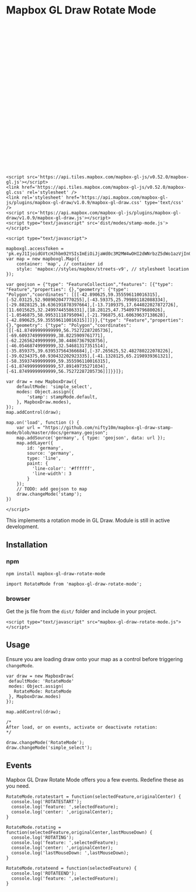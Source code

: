 Mapbox GL Draw Rotate Mode
==========================

<style>
    .button-container {
        text-align: center;
        margin-top: 15px;
    }
    .button-container .btn {
        color: black;
        border: thin black solid;
    }
</style>
<div>
    <div id="map" style="width:100%;height:400px;"></div>

    <script src='https://api.tiles.mapbox.com/mapbox-gl-js/v0.52.0/mapbox-gl.js'></script>
    <link href='https://api.tiles.mapbox.com/mapbox-gl-js/v0.52.0/mapbox-gl.css' rel='stylesheet' />
    <link rel='stylesheet' href='https://api.mapbox.com/mapbox-gl-js/plugins/mapbox-gl-draw/v1.0.9/mapbox-gl-draw.css' type='text/css' />
    <script src='https://api.mapbox.com/mapbox-gl-js/plugins/mapbox-gl-draw/v1.0.9/mapbox-gl-draw.js'></script>
    <script type="text/javascript" src='dist/modes/stamp-mode.js'></script>

    <script type="text/javascript">

    mapboxgl.accessToken = 'pk.eyJ1IjoidGVtcHJhbm92YSIsImEiOiJjaWd0c3M2MW4wOHI2dWNrbzZ5dWo1azVjIn0.x5sm8OjRxO9zO_uUmxYEqg';
    var map = new mapboxgl.Map({
        container: 'map', // container id
        style: 'mapbox://styles/mapbox/streets-v9', // stylesheet location
    });

    var geojson = {"type": "FeatureCollection","features": [{"type": "Feature","properties": {},"geometry": {"type": "Polygon","coordinates": [[[-42.890625,59.355596110016315],[-52.03125,52.908902047770255],[-43.59375,25.799891182088334],[-29.8828125,16.636191878397664],[-13.7109375,17.644022027872726],[11.6015625,32.24997445586331],[18.28125,47.754097979680026],[-1.0546875,58.99531118795094],[-21.796875,61.60639637138628],[-42.890625,59.355596110016315]]]}},{"type": "Feature","properties": {},"geometry": {"type": "Polygon","coordinates": [[[-61.87499999999999,56.75272287205736],[-69.60937499999999,38.8225909761771],[-62.22656249999999,30.44867367928756],[-46.05468749999999,32.54681317351514],[-35.859375,39.639537564366684],[-37.265625,52.482780222078226],[-39.0234375,60.930432202923335],[-41.1328125,65.2198939361321],[-58.35937499999999,59.355596110016315],[-61.87499999999999,57.89149735271034],[-61.87499999999999,56.75272287205736]]]}}]};

    var draw = new MapboxDraw({
        defaultMode: 'simple_select',
        modes: Object.assign({
            'stamp': stampMode.default,
        }, MapboxDraw.modes),
    });
    map.addControl(draw);

    map.on('load', function () {
        var url = "https://github.com/nifty10m/mapbox-gl-draw-stamp-mode/blob/master/docs/germany.geojson";
        map.addSource('germany', { type: 'geojson', data: url });
        map.addLayer({
            id: 'germany',
            source: 'germany',
            type: 'line',
            paint: {
              'line-color': '#ffffff',
              'line-width': 3
            }
        });
        // TODO: add geojson to map
        draw.changeMode('stamp');
    })

    </script>
 </div>


This implements a rotation mode in GL Draw. Module is still in active development.

Installation
------------

### npm

```
npm install mapbox-gl-draw-rotate-mode

import RotateMode from 'mapbox-gl-draw-rotate-mode';
```

### browser

Get the js file from the `dist/` folder and include in your project.

```
<script type="text/javascript" src="mapbox-gl-draw-rotate-mode.js"></script>
```

## Usage

Ensure you are loading draw onto your map as a control before triggering `changeMode`.

```
var draw = new MapboxDraw(
 defaultMode: 'RotateMode'
 modes: Object.assign(
   RotateMode: RotateMode
 }, MapboxDraw.modes)
});

map.addControl(draw);

/*
After load, or on events, activate or deactivate rotation:
*/

draw.changeMode('RotateMode');
draw.changeMode('simple_select');
```

## Events

Mapbox GL Draw Rotate Mode offers you a few events. Redefine these as you need.

```
RotateMode.rotatestart = function(selectedFeature,originalCenter) {
  console.log('ROTATESTART');
  console.log('feature: ',selectedFeature);
  console.log('center: ',originalCenter);
}

RotateMode.rotating = function(selectedFeature,originalCenter,lastMouseDown) {
  console.log('ROTATING');
  console.log('feature: ',selectedFeature);
  console.log('center: ',originalCenter);
  console.log('lastMouseDown: ',lastMouseDown);
}

RotateMode.rotateend = function(selectedFeature) {
  console.log('ROTATEEND');
  console.log('feature: ',selectedFeature);
}
```
